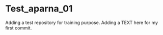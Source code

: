 # Test_aparna_01
Adding a test repository for training purpose.
Adding a TEXT here for my first commit.
